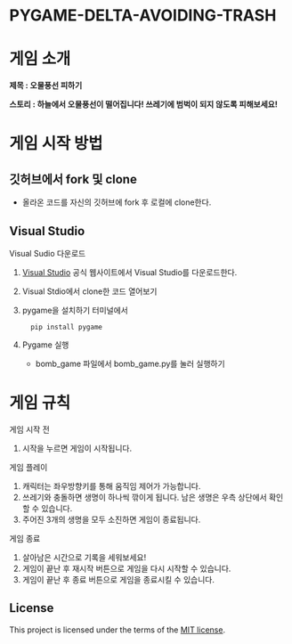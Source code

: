 # PYGAME-DELTA-AVOIDING-TRASH

# 게임 소개

**제목 : 오물풍선 피하기**

**스토리 : 하늘에서 오물풍선이 떨어집니다! 쓰레기에 범벅이 되지 않도록 피해보세요!**

# 게임 시작 방법

## 깃허브에서 fork 및 clone
+ 올라온 코드를 자신의 깃허브에 fork 후 로컬에 clone한다.

## Visual Studio

Visual Sudio 다운로드
  
  
1. [Visual Studio](https://visualstudio.microsoft.com/ko/) 공식 웹사이트에서 Visual Studio를 다운로드한다.


2. Visual Stdio에서 clone한 코드 열어보기

3. pygame을 설치하기
    터미널에서

         pip install pygame

4. Pygame 실행
    + bomb_game 파일에서 bomb_game.py를 눌러 실행하기

# 게임 규칙

게임 시작 전

1. 시작을 누르면 게임이 시작됩니다.

게임 플레이

1. 캐릭터는 좌우방향키를 통해 움직임 제어가 가능합니다.
2. 쓰레기와 충돌하면 생명이 하나씩 깎이게 됩니다.
남은 생명은 우측 상단에서 확인할 수 있습니다.
3. 주어진 3개의 생명을 모두 소진하면 게임이 종료됩니다. 

게임 종료

1. 살아남은 시간으로 기록을 세워보세요!
2. 게임이 끝난 후 재시작 버튼으로 게임을 다시 시작할 수 있습니다.
3. 게임이 끝난 후 종료 버튼으로 게임을 종료시킬 수 있습니다.


## License

This project is licensed under the terms of the [MIT license](./LICENSE).
